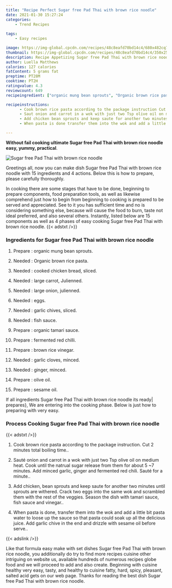 ```yaml
---
title: "Recipe Perfect Sugar free Pad Thai with brown rice noodle"
date: 2021-01-30 15:27:24
categories:
    - Trend Recipes
    
tags:
    - Easy recipes

image: https://img-global.cpcdn.com/recipes/48c8eafd70bd14c4/680x482cq70/sugar-free-pad-thai-with-brown-rice-noodle-recipe-main-photo.jpg
thumbnail: https://img-global.cpcdn.com/recipes/48c8eafd70bd14c4/350x250cq70/sugar-free-pad-thai-with-brown-rice-noodle-recipe-main-photo.jpg
description: Recipe Appetizing Sugar free Pad Thai with brown rice noodle with 15 ingredients and 4 stages of easy cooking.
author: Luella Matthews
calories: 127 calories
fatContent: 5 grams fat
preptime: PT28M
cooktime: PT2H
ratingvalue: 4.3
reviewcount: 649
recipeingredient: ["organic mung bean sprouts", "Organic brown rice pasta", "cooked chicken bread sliced", "large carrot Julienned", "large onion julienned", "eggs", "garlic chives sliced", "fish sauce", "organic tamari sauce", "fermented red chilli", "brown rice vinegar", "garlic cloves minced", "ginger minced", "olive oil", "sesame oil"]

recipeinstructions: 
      - Cook brown rice pasta according to the package instruction Cut 2 minutes total boiling time 
      - Saut onion and carrot in a wok with just two Tsp olive oil on medium heat Cook until the natrual sugar release from them for about 5 7 minutes Add minced garlic ginger and fermented red chili Saut for a minute 
      - Add chicken bean sprouts and keep saute for another two minutes until sprouts are withered Crack two eggs into the same wok and scrambled them with the rest of the veggies Season the dish with tamari sauce fish sauce and vinegar 
      - When pasta is done transfer them into the wok and add a little bit pasta water to loose up the sauce so that pasta could soak up all the delicious juice Add garlic chive in the end and drizzle with sesame oil before serve

---
```




**Without fail cooking ultimate Sugar free Pad Thai with brown rice noodle easy, yummy, practical**. 


![Sugar free Pad Thai with brown rice noodle](https://img-global.cpcdn.com/recipes/48c8eafd70bd14c4/680x482cq70/sugar-free-pad-thai-with-brown-rice-noodle-recipe-main-photo.jpg "Sugar free Pad Thai with brown rice noodle")




Greetings all, now you can make dish Sugar free Pad Thai with brown rice noodle with 15 ingredients and 4 actions. Below this is how to prepare, please carefully thoroughly.

In cooking there are some stages that have to be done, beginning to prepare components, food preparation tools, as well as likewise comprehend just how to begin from beginning to cooking is prepared to be served and appreciated. See to it you has sufficient time and no is considering something else, because will cause the food to burn, taste not ideal preferred, and also several others. Instantly, listed below are 15 components as well as 4 phases of easy cooking Sugar free Pad Thai with brown rice noodle.
{{< adstxt />}}

### Ingredients for Sugar free Pad Thai with brown rice noodle


1. Prepare  : organic mung bean sprouts.

1. Needed  : Organic brown rice pasta.

1. Needed  : cooked chicken bread, sliced.

1. Needed  : large carrot, Julienned.

1. Needed  : large onion, julienned.

1. Needed  : eggs.

1. Needed  : garlic chives, sliced.

1. Needed  : fish sauce.

1. Prepare  : organic tamari sauce.

1. Prepare  : fermented red chilli.

1. Prepare  : brown rice vinegar.

1. Needed  : garlic cloves, minced.

1. Needed  : ginger, minced.

1. Prepare  : olive oil.

1. Prepare  : sesame oil.



If all ingredients Sugar free Pad Thai with brown rice noodle its ready| prepares}, We are entering into the cooking phase. Below is just how to preparing with very easy.

### Process Cooking Sugar free Pad Thai with brown rice noodle

{{< adstxt />}}


1. Cook brown rice pasta according to the package instruction. Cut 2 minutes total boiling time..



1. Sauté onion and carrot in a wok with just two Tsp olive oil on medium heat. Cook until the natrual sugar release from them for about 5 ~7 minutes. Add minced garlic, ginger and fermented red chili. Sauté for a minute..



1. Add chicken, bean sprouts and keep saute for another two minutes until sprouts are withered. Crack two eggs into the same wok and scrambled them with the rest of the veggies. Season the dish with tamari sauce, fish sauce and vinegar..



1. When pasta is done, transfer them into the wok and add a little bit pasta water to loose up the sauce so that pasta could soak up all the delicious juice. Add garlic chive in the end and drizzle with sesame oil before serve..





{{< adslink />}}

Like that formula easy make with set dishes Sugar free Pad Thai with brown rice noodle, you additionally do try to find more recipes cuisine other intriguing on website us, available hundreds of numerous recipes globe food and we will proceed to add and also create. Beginning with cuisine healthy very easy, tasty, and healthy to cuisine fatty, hard, spicy, pleasant, salted acid gets on our web page. Thanks for reading the best dish Sugar free Pad Thai with brown rice noodle.
